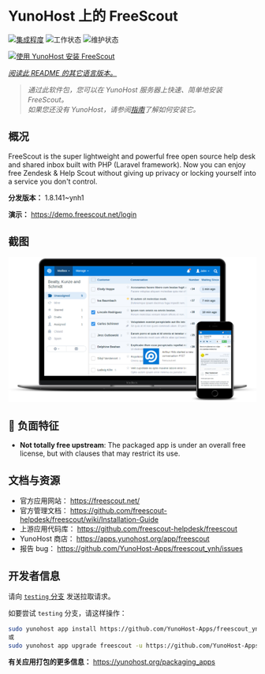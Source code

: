<!--
注意：此 README 由 <https://github.com/YunoHost/apps/tree/master/tools/readme_generator> 自动生成
请勿手动编辑。
-->

# YunoHost 上的 FreeScout

[![集成程度](https://dash.yunohost.org/integration/freescout.svg)](https://dash.yunohost.org/appci/app/freescout) ![工作状态](https://ci-apps.yunohost.org/ci/badges/freescout.status.svg) ![维护状态](https://ci-apps.yunohost.org/ci/badges/freescout.maintain.svg)

[![使用 YunoHost 安装 FreeScout](https://install-app.yunohost.org/install-with-yunohost.svg)](https://install-app.yunohost.org/?app=freescout)

*[阅读此 README 的其它语言版本。](./ALL_README.md)*

> *通过此软件包，您可以在 YunoHost 服务器上快速、简单地安装 FreeScout。*  
> *如果您还没有 YunoHost，请参阅[指南](https://yunohost.org/install)了解如何安装它。*

## 概况

FreeScout is the super lightweight and powerful free open source help desk and shared inbox built with PHP (Laravel framework). Now you can enjoy free Zendesk & Help Scout without giving up privacy or locking yourself into a service you don't control.

**分发版本：** 1.8.141~ynh1

**演示：** <https://demo.freescout.net/login>

## 截图

![FreeScout 的截图](./doc/screenshots/screenshot.png)

## :red_circle: 负面特征

- **Not totally free upstream**: The packaged app is under an overall free license, but with clauses that may restrict its use.

## 文档与资源

- 官方应用网站： <https://freescout.net/>
- 官方管理文档： <https://github.com/freescout-helpdesk/freescout/wiki/Installation-Guide>
- 上游应用代码库： <https://github.com/freescout-helpdesk/freescout>
- YunoHost 商店： <https://apps.yunohost.org/app/freescout>
- 报告 bug： <https://github.com/YunoHost-Apps/freescout_ynh/issues>

## 开发者信息

请向 [`testing` 分支](https://github.com/YunoHost-Apps/freescout_ynh/tree/testing) 发送拉取请求。

如要尝试 `testing` 分支，请这样操作：

```bash
sudo yunohost app install https://github.com/YunoHost-Apps/freescout_ynh/tree/testing --debug
或
sudo yunohost app upgrade freescout -u https://github.com/YunoHost-Apps/freescout_ynh/tree/testing --debug
```

**有关应用打包的更多信息：** <https://yunohost.org/packaging_apps>
